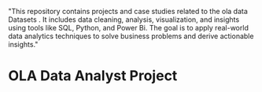 "This repository contains projects and case studies related to the ola data Datasets . It includes data cleaning, analysis, visualization, and insights using tools like SQL, Python, and Power Bi. The goal is to apply real-world data analytics techniques to solve business problems and derive actionable insights."
 # OLA Data Analyst Project
